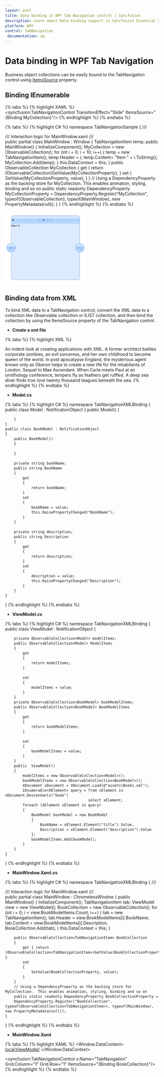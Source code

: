 ```yaml
---
layout: post
title: Data binding in WPF Tab Navigation control | Syncfusion
description: Learn about Data binding support in Syncfusion Essential Studio WPF Tab Navigation control, its elements and more.
platform: WPF
control: TabNavigation
 documentation: ug
---
```


# Data binding in WPF Tab Navigation

Business object collections can be easily bound to the TabNavigation control using [ItemsSource](https://docs.microsoft.com/en-us/dotnet/api/system.windows.controls.itemscontrol.itemssourceproperty?view=netframework-4.7.2) property. 

## Binding IEnumerable

{% tabs %}
{% highlight XAML %}
<syncfusion:TabNavigationControl TransitionEffect="Slide" ItemsSource="{Binding MyCollection}"/>
{% endhighlight %}
{% endtabs %}

{% tabs %}
{% highlight C# %}
namespace TabNavigationSample
{
    /// <summary>
    /// Interaction logic for MainWindow.xaml
    /// </summary>
    public partial class MainWindow : Window
    { 
		TabNavigationItem temp;
        public MainWindow()
        {
            InitializeComponent();
			MyCollection = new ObservableCollection<TabNavigationItem>();
			for (int i = 0; i < 10; i++)
			{
				temp = new TabNavigationItem();
				temp.Header = i;
				temp.Content= "Item " + i.ToString();
				MyCollection.Add(temp);
			}
			this.DataContext = this;
		}
		public ObservableCollection<TabNavigationItem> MyCollection 
		{
			get { return (ObservableCollection<TabNavigationItem>)GetValue(MyCollectionProperty); }
			set { SetValue(MyCollectionProperty, value); }
	    }
		// Using a DependencyProperty as the backing store for MyCollection.  This enables animation, styling, binding and so on
		public static readonly DependencyProperty MyCollectionProperty = DependencyProperty.Register("MyCollection", typeof(ObservableCollection<TabNavigationItem>), typeof(MainWindow), new PropertyMetadata(null));
	}
}
{% endhighlight %}
{% endtabs %}

![wpf tabnavigation control supports data binding](Data-binding_images/Adding-items-through-Items-Source_img1.png)

## Binding data from XML

To bind XML data to a TabNavigation control, convert the XML data to a collection like Observable collection or ILIST collection, and then bind the collection by using the ItemsSource property of the TabNavigation control.


* **Create a xml file**


{% tabs %}
{% highlight XML %}
<?xml version="1.0" encoding="utf-8" ?>
<Books>
  <book>
    <title>XML Developer's Guide</title>
    <description>An indent look at creating applications with XML.</description>
  </book>
  <book>
    <title>Midnight Rain</title>
    <description>A former architect battles corporate zombies, an evil sorceress, and her own childhood to become queen of the world.</description>
  </book>
  <book>
    <title>Oberon's Legacy</title>
    <description>In post apocalypse England, the mysterious agent known only as Oberon helps to create a new life for the inhabitants of London. Sequel to Mae Ascendant.</description>
  </book>
  <book>
    <title>Lover Birds</title>
    <description>When Carla meets Paul at an ornithology conference, tempers fly as feathers get ruffled.</description>
  </book>
  <book>
    <title>Split Splash</title>
    <description>A deep sea diver finds true love twenty thousand leagues beneath the sea.</description>
  </book>
</Books>
{% endhighlight %}
{% endtabs %}

* **Model.cs**

{% tabs %}
{% highlight C# %}
namespace TabNavigationXMLBinding
{
	public class Model : NotificationObject
	{
		public Model()
		{

		}
	}
	public class BookModel : NotificationObject
	{
		public BookModel()
		{

		}

		private string bookName;
		public string BookName
		{
			get
			{
				return bookName;
			}
			set
			{
				bookName = value;
				this.RaisePropertyChanged("BookName");
			}
		}

		private string description;
		public string Description
		{
			get
			{
				return description;
			}
			set
			{
				description = value;
				this.RaisePropertyChanged("Description");
			}
		}
	}
}
{% endhighlight %}
{% endtabs %}

* **ViewModel.cs**

{% tabs %}
{% highlight C# %}
namespace TabNavigationXMLBinding
{
	public class ViewModel : NotificationObject
	{

		private ObservableCollection<Model> modelItems;
		public ObservableCollection<Model> ModelItems
		{
			get
			{
				return modelItems;
			}

			set
			{
				modelItems = value;
			}
		}
		private ObservableCollection<BookModel> bookModelItems;
		public ObservableCollection<BookModel> BookModelItems
		{
			get
			{
				return bookModelItems;
			}

			set
			{
				bookModelItems = value;
			}
		}
		public  ViewModel()
		{
			modelItems = new ObservableCollection<Model>();
			bookModelItems = new ObservableCollection<BookModel>();
			XDocument xDocument = XDocument.Load(@"assets\Books.xml");
			IEnumerable<XElement> query = from xElement in xDocument.Descendants("book")
										  select xElement;
			foreach (XElement xElement in query)
			{
				BookModel bookModel = new BookModel
				{
					BookName = xElement.Element("title").Value,
					Description = xElement.Element("description").Value
				};
				bookModelItems.Add(bookModel);
			}
		}
	}
}
{% endhighlight %}
{% endtabs %}

* **MainWindow.Xaml.cs**

{% tabs %}
{% highlight C# %}
namespace TabNavigationXMLBinding
{
	/// <summary>
	/// Interaction logic for MainWindow.xaml
	/// </summary>
	public partial class MainWindow : ChromelessWindow
	{
		public MainWindow()
		{
			InitializeComponent();
			TabNavigationItem tab;
			ViewModel view = new ViewModel();
			BookCollection = new ObservableCollection<TabNavigationItem>();
			for (int i = 0; i < view.BookModelItems.Count; i++)
			{
				tab = new TabNavigationItem();
				tab.Header = view.BookModelItems[i].BookName;
				tab.Content = view.BookModelItems[i].Description;
				BookCollection.Add(tab);
			}
			this.DataContext = this;
		}

		public ObservableCollection<TabNavigationItem> BookCollection
		{
			get { return (ObservableCollection<TabNavigationItem>)GetValue(BookCollectionProperty); }
			set
			{
				SetValue(BookCollectionProperty, value);
			}
		}
		// Using a DependencyProperty as the backing store for MyCollection.  This enables animation, styling, binding and so on
		public static readonly DependencyProperty BookCollectionProperty =
		DependencyProperty.Register("BookCollection", typeof(ObservableCollection<TabNavigationItem>), typeof(MainWindow), new PropertyMetadata(null));
	}	
}
{% endhighlight %}
{% endtabs %}

* **MainWindow.Xaml**

{% tabs %}
{% highlight XAML %}
<Window.DataContext>
	<local:ViewModel/>
</Window.DataContext>

<!--TabNavigationControl-->
<syncfusion:TabNavigationControl x:Name="TabNavigation" Grid.Column="1" Grid.Row="1"  ItemsSource="{Binding BookCollection}"/>
{% endhighlight %}
{% endtabs %}
